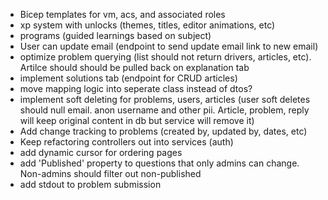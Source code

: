 - Bicep templates for vm, acs, and associated roles
- xp system with unlocks (themes, titles, editor animations, etc)
- programs (guided learnings based on subject)
- User can update email (endpoint to send update email link to new email)
- optimize problem querying (list should not return drivers, articles, etc). Artilce should should be pulled back on explanation tab
- implement solutions tab (endpoint for CRUD articles)
- move mapping logic into seperate class instead of dtos?
- implement soft deleting for problems, users, articles (user soft deletes should null email. anon username and other pii. Article, problem, reply will keep original content in db but service will remove it)
- Add change tracking to problems (created by, updated by, dates, etc)
- Keep refactoring controllers out into services (auth)
- add dynamic cursor for ordering pages
- add 'Published' property to questions that only admins can change. Non-admins should filter out non-published
- add stdout to problem submission
